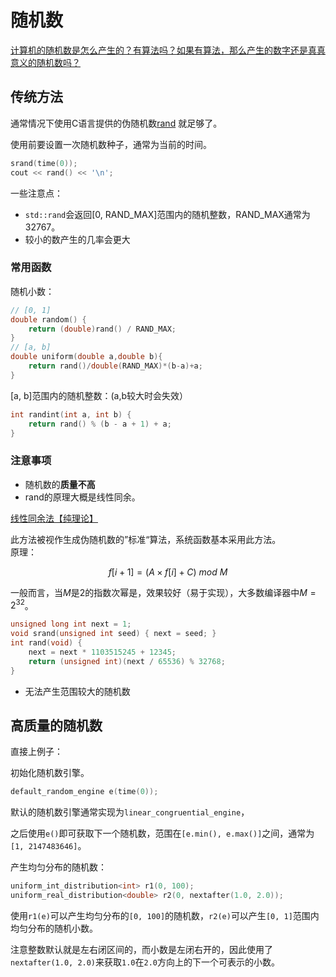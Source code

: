 # 随机数
[计算机的随机数是怎么产生的？有算法吗？如果有算法，那么产生的数字还是真真意义的随机数吗？](https://www.zhihu.com/question/29241385/answer/43678459)  

## 传统方法
通常情况下使用C语言提供的伪随机数[rand](http://www.cplusplus.com/reference/cstdlib/rand/) 就足够了。

使用前要设置一次随机数种子，通常为当前的时间。

```cpp
srand(time(0));
cout << rand() << '\n';
```
一些注意点：  

* `std::rand`会返回[0, RAND_MAX]范围内的随机整数，RAND_MAX通常为32767。
* 较小的数产生的几率会更大

### 常用函数

随机小数：

```cpp
// [0, 1]
double random() {
    return (double)rand() / RAND_MAX;
}
// [a, b]
double uniform(double a,double b){
    return rand()/double(RAND_MAX)*(b-a)+a;
}
```

[a, b]范围内的随机整数：(a,b较大时会失效）

```cpp
int randint(int a, int b) {
    return rand() % (b - a + 1) + a;
}
```

### 注意事项
* 随机数的**质量不高**
* rand的原理大概是线性同余。

[线性同余法【纯理论】](https://www.xuebuyuan.com/1959715.html)  

此方法被视作生成伪随机数的”标准“算法，系统函数基本采用此方法。  
原理：  

$$
f[i+1]=(A\times f[i]+C)\ mod\ M
$$  

一般而言，当$M$是2的指数次幂是，效果较好（易于实现），大多数编译器中$M=2^{32}$。  



```c
unsigned long int next = 1;
void srand(unsigned int seed) { next = seed; }
int rand(void) {
    next = next * 1103515245 + 12345;
    return (unsigned int)(next / 65536) % 32768;
}
```

* 无法产生范围较大的随机数


## 高质量的随机数
直接上例子：

初始化随机数引擎。

```cpp
default_random_engine e(time(0));
```

默认的随机数引擎通常实现为`linear_congruential_engine`，

之后使用`e()`即可获取下一个随机数，范围在`[e.min(), e.max()]`之间，通常为`[1, 2147483646]`。

产生均匀分布的随机数：

```cpp
uniform_int_distribution<int> r1(0, 100);
uniform_real_distribution<double> r2(0, nextafter(1.0, 2.0));
```

使用`r1(e)`可以产生均匀分布的`[0, 100]`的随机数，`r2(e)`可以产生`[0, 1]`范围内均匀分布的随机小数。

注意整数默认就是左右闭区间的，而小数是左闭右开的，因此使用了`nextafter(1.0, 2.0)`来获取`1.0`在`2.0`方向上的下一个可表示的小数。